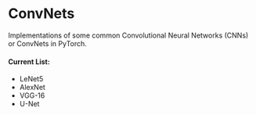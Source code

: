 # ConvNets

Implementations of some common Convolutional Neural Networks (CNNs) or ConvNets in PyTorch.

#### Current List:

- LeNet5
- AlexNet
- VGG-16
- U-Net
